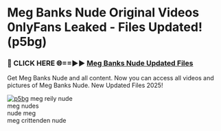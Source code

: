 # Meg Banks Nude Original Videos 0nlyFans Leaked - Files Updated! (p5bg)

<h3>🔴 CLICK HERE 🌐==►► <a href="https://tinyurl.com/4mcuefdz" rel="nofollow">Meg Banks Nude Updated Files</a></h3>

Get Meg Banks Nude and all content. Now you can access all videos and pictures of Meg Banks Nude. New Updated Files 2025!

[![p5bg](https://i.imgur.com/StAQSOY.gif)](https://tinyurl.com/4mcuefdz)
meg reily nude<br>
meg nudes<br>
nude meg<br>
meg crittenden nude